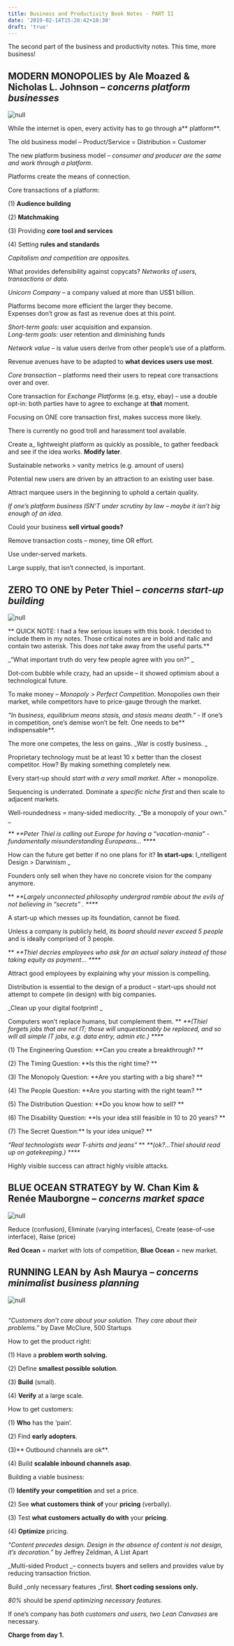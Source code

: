 ```yaml
---
title: Business and Productivity Book Notes - PART II
date: '2019-02-14T15:28:42+10:30'
draft: 'true'
---
```

The second part of the business and productivity notes. This time, more business!

## MODERN MONOPOLIES by Ale Moazed & Nicholas L. Johnson – _concerns platform businesses_

![null](/images/uploads/monopolies.jpg)

While the internet is open, every activity has to go through a** platform**.

The old business model – Product/Service = Distribution = Customer

The new platform business model – _consumer and producer are the same and work through a platform_.

Platforms create the means of connection.

Core transactions of a platform:

(1) **Audience building**

(2) **Matchmaking**

(3) Providing **core tool and services**

(4) Setting **rules and standards**

_Capitalism and competition are opposites._

What provides defensibility against copycats? _Networks of users, transactions or data_.

_Unicorn Company_ – a company valued at more than US$1 billion.

Platforms become more efficient the larger they become.\
Expenses don’t grow as fast as revenue does at this point.

_Short-term goals_: user acquisition and expansion.\
_Long-term goals_: user retention and diminishing funds

_Network value_ – is value users derive from other people’s use of a platform.

Revenue avenues have to be adapted to **what devices users use most**.

_Core transaction_ – platforms need their users to repeat core transactions over and over. 

Core transaction for _Exchange Platforms_ (e.g. etsy, ebay) – use a double opt-in: both parties have to agree to exchange at **that** moment.

Focusing on ONE core transaction first, makes success more likely.

There is currently no good troll and harassment tool available.

Create a_ lightweight platform as quickly as possible_ to gather feedback and see if the idea works. **Modify later**.

Sustainable networks > vanity metrics (e.g. amount of users)

Potential new users are driven by an attraction to an existing user base.

Attract marquee users in the beginning to uphold a certain quality.

_If one’s platform business ISN’T under scrutiny by law – maybe it isn’t big enough of an idea._

Could your business **sell virtual goods?**

Remove transaction costs – money, time OR effort.

Use under-served markets.

Large supply, that isn’t connected, is important.

## ZERO TO ONE by Peter Thiel – _concerns start-up building_

![null](/images/uploads/zerotoone.jpg)

**
QUICK NOTE: I had a few serious issues with this book. I decided to include them in my notes. Those critical notes are in bold and italic and contain two asterisk. This does _not_ take away from the useful parts.**

_“What important truth do very few people agree with you on?”
_

Dot-com bubble while crazy, had an upside – it showed optimism about a technological future.

To make money – _Monopoly > Perfect Competition_. Monopolies own their market, while competitors have to price-gauge through the market.

_“In business, equilibrium means stasis, and stasis means death.”_ - If one’s in competition, one’s demise won’t be felt. One needs to be** indispensable**.

The more one competes, the less on gains. _War is costly business.
_

Proprietary technology must be at least 10 x better than the closest competitor. How? By making something completely new.

Every start-up should _start with a very small market_. After = monopolize.

Sequencing is underrated. Dominate a _specific niche first_ and then scale to adjacent markets.

Well-roundedness = many-sided mediocrity. _“Be a monopoly of your own.”
_

_\*\* **Peter Thiel is calling out Europe for having a “vacation-mania” - fundamentally misunderstanding Europeans…
 **\*\*_

How can the future get better if no one plans for it? **In start-ups**: I_ntelligent Design > Darwinism
_

Founders only sell when they have no concrete vision for the company anymore. 

\*\* _**Largely unconnected philosophy undergrad ramble about the evils of not believing in “secrets”
. **\*\*_

A start-up which messes up its foundation, cannot be fixed.

Unless a company is publicly held, its _board should never exceed 5 people_ and is ideally comprised of 3 people.

\*\* _**Thiel decries employees who ask for an actual salary instead of  those taking equity as payment...
 **\*\*_

Attract good employees by explaining why your mission is compelling.

Distribution is essential to the design of a product – start-ups should not attempt to compete (in design) with big companies.

_Clean up your digital footprint!
_

Computers won’t replace humans, but complement them. \*\* _**(Thiel forgets jobs that are not IT; those will unquestionably be replaced, and so will all simple IT jobs, e.g. data entry, admin etc.)
 **\*\*_

(1) The Engineering Question: **Can you create a breakthrough?
**

(2) The Timing Question: **Is this the right time?
**

(3) The Monopoly Question: **Are you starting with a big share?
**

(4) The People Question: **Are you starting with the right team?
**

(5) The Distribution Question: **Do you know how to sell?
**

(6) The Disability Question: **Is your idea still feasible in 10 to 20 years?
**

(7) The Secret Question:** Is your idea unique?
**

_“Real technologists wear T-shirts and jeans”_ \*\* _**(ok?...Thiel should read up on gatekeeping.)
 **\*\*_

Highly visible success can attract highly visible attacks.

## BLUE OCEAN STRATEGY by W. Chan Kim & Renée Mauborgne – _concerns market space_

![null](/images/uploads/blueoceanstrategy.jpg)

Reduce (confusion), Eliminate (varying interfaces), Create (ease-of-use interface), Raise (price)

**Red Ocean** = market with lots of competition, **Blue Ocean** = new market.

## RUNNING LEAN by Ash Maurya – _concerns minimalist business planning_

![null](/images/uploads/runninglean.jpg)

## 

_“Customers don’t care about your solution. They care about their problems.”_ by Dave McClure, 500 Startups

How to get the product right:

(1) Have a **problem worth solving.**

(2) Define **smallest possible solution**.

(3) **Build** (small).

(4) **Verify** at a large scale.

How to get customers:

(1) **Who** has the ‘pain’.

(2) Find **early adopters**.

(3)** Outbound channels are ok**.

(4) Build **scalable inbound channels asap**.

Building a viable business:

(1) **Identify your competition** and set a price.

(2) See **what customers think** **of** your **pricing** (verbally).

(3) Test **what customers actually do with** your **pricing**.

(4) **Optimize** pricing.

_“Content precedes design. Design in the absence of content is not design, it’s decoration.”_ by Jeffrey Zeldman, A List Apart

_Multi-sided Product _– connects buyers and sellers and provides value by reducing transaction friction.

Build _only necessary features _first. **Short coding sessions only.**

_80%_ should be _spend optimizing necessary features._

If one’s company has _both customers and users, two Lean Canvases_ are necessary.

**Charge from day 1.**
